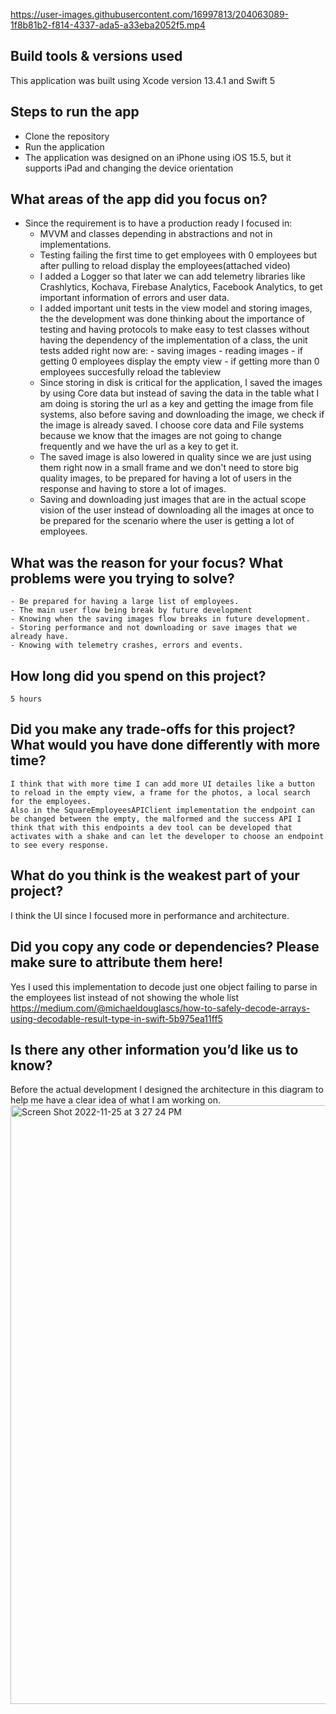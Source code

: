

https://user-images.githubusercontent.com/16997813/204063089-1f8b81b2-f814-4337-ada5-a33eba2052f5.mp4



## Build tools & versions used
This application was built using Xcode version 13.4.1 and Swift 5

## Steps to run the app
- Clone the repository
- Run the application
- The application was designed on an iPhone using iOS 15.5, but it supports iPad and changing the device orientation

## What areas of the app did you focus on?
- Since the requirement is to have a production ready I focused in:
    - MVVM and classes depending in abstractions and not in implementations.
    - Testing failing the first time to get employees with 0 employees but after pulling to reload display the employees(attached video)
    - I added a Logger so that later we can add telemetry libraries like Crashlytics, Kochava, Firebase Analytics, Facebook Analytics, to get important information of errors and user data.
    - I added important unit tests in the view model and storing images, the the development was done thinking about the importance of testing and having protocols to make easy to test classes without having the dependency of the implementation of a class, the unit tests added right now are: 
            - saving images
            - reading images
            - if getting 0 employees display the empty view
            - if getting more than 0 employees succesfully reload the tableview 
    - Since storing in disk is critical for the application, I saved the images by using Core data but instead of saving the data in the table what I am doing is storing the url as a key and getting the image from file systems, also before saving and downloading the image, we check if the image is already saved.
        I choose core data and File systems because we know that the images are not going to change frequently and we have the url as a key to get it.
    - The saved image is also lowered in quality since we are just using them right now in a small frame and we don't need to store big quality images, to be prepared for having a lot of users in the response and having to store a lot of images.
    - Saving and downloading just images that are in the actual scope vision of the user instead of downloading all the images at once to be prepared for the scenario where the user is getting a lot of employees.

## What was the reason for your focus? What problems were you trying to solve?
    - Be prepared for having a large list of employees.
    - The main user flow being break by future development
    - Knowing when the saving images flow breaks in future development.
    - Storing performance and not downloading or save images that we already have.
    - Knowing with telemetry crashes, errors and events.

## How long did you spend on this project?
    5 hours

## Did you make any trade-offs for this project? What would you have done differently with more time?
    I think that with more time I can add more UI detailes like a button to reload in the empty view, a frame for the photos, a local search for the employees.
    Also in the SquareEmployeesAPIClient implementation the endpoint can be changed between the empty, the malformed and the success API I think that with this endpoints a dev tool can be developed that activates with a shake and can let the developer to choose an endpoint to see every response.

## What do you think is the weakest part of your project?
I think the UI since I focused more in performance and architecture.

## Did you copy any code or dependencies? Please make sure to attribute them here!
Yes I used this implementation to decode just one object failing to parse in the employees list instead of not showing the whole list
https://medium.com/@michaeldouglascs/how-to-safely-decode-arrays-using-decodable-result-type-in-swift-5b975ea11ff5

## Is there any other information you’d like us to know?
Before the actual development I designed the architecture in this diagram to help me have a clear idea of what I am working on.
<img width="958" alt="Screen Shot 2022-11-25 at 3 27 24 PM" src="https://user-images.githubusercontent.com/16997813/204063030-6314951b-9e94-48cb-8912-ddcd92c774fb.png">
